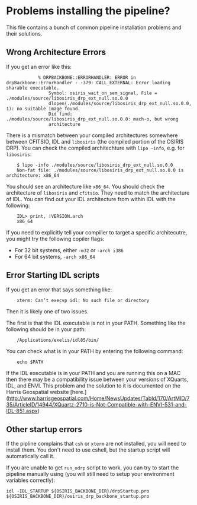 # Problems installing the pipeline?

This file contains a bunch of common pipeline installation problems and their solutions.

## Wrong Architecture Errors

If you get an error like this:

```
            % DRPBACKBONE::ERRORHANDLER: ERROR in drpBackbone::ErrorHandler - -379: CALL_EXTERNAL: Error loading sharable executable.
                Symbol: osiris_wait_on_sem_signal, File = ./modules/source/libosiris_drp_ext_null.so.0.0
                dlopen(./modules/source/libosiris_drp_ext_null.so.0.0, 1): no suitable image found.  
                Did find: ./modules/source/libosiris_drp_ext_null.so.0.0: mach-o, but wrong
                architecture

```

There is a mismatch between your compiled architectures somewhere between CFITSIO, IDL and ``libosiris`` (the compiled portion of the OSIRIS DRP). You can check the compiled architechture with ``lipo -info``, e.g. for ``libosiris``:

```
    $ lipo -info ./modules/source/libosiris_drp_ext_null.so.0.0
    Non-fat file: ./modules/source/libosiris_drp_ext_null.so.0.0 is architecture: x86_64
```

You should see an architecture like ``x86_64``. You should check the architecture of ``libosiris`` and ``cfitsio``. They need to match the architecture of IDL. You can find out your IDL architecture from within IDL with the following:

```
    IDL> print, !VERSION.arch
    x86_64
```

If you need to explicitly tell your compilier to target a specific architecutre, you might try the following copiler flags:

- For 32 bit systems, either ``-m32`` or ``-arch i386``
- For 64 bit systems, ``-arch x86_64``

## Error Starting IDL scripts

If you get an error that says something like:

```
    xterm: Can’t execvp idl: No such file or directory
```

Then it is likely one of two issues.

The first is that the IDL executable is not in your PATH. Something like the following should be in your path:

```
    /Applications/exelis/idl85/bin/
```

You can check what is in your PATH by entering the following command:

```
    echo $PATH
```

If the IDL executable is in your PATH and you are running this on a MAC then there may be a compatibility issue between your versions of XQuarts, IDL, and ENVI. This problem and the solution to it is documented on the Harris Geospatial website [here.] (http://www.harrisgeospatial.com/Home/NewsUpdates/TabId/170/ArtMID/735/ArticleID/14944/XQuartz-2710-is-Not-Compatible-with-ENVI-531-and-IDL-851.aspx)

## Other startup errors

If the pipline complains that ``csh`` or ``xterm`` are not installed, you will need to install them. You don't need to use cshell, but the startup script will automatically call it. 

If you are unable to get ``run_odrp`` script to work, you can try to start the pipeline manually using (you will still need to setup your environment variables correctly):

```
idl -IDL_STARTUP ${OSIRIS_BACKBONE_DIR}/drpStartup.pro ${OSIRIS_BACKBONE_DIR}/osiris_drp_backbone_startup.pro
```
